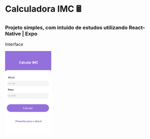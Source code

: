 
<h1> Calculadora IMC 🖩 </h1>


<h3>Projeto simples, com intuido de estudos utilizando React-Native | Expo</h3>

<p>Interface</p>

<img src="interface.jpeg" width="30%">

